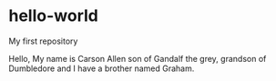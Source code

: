# hello-world
My first repository

Hello,
My name is Carson Allen son of Gandalf the grey, grandson of Dumbledore and I have a brother named Graham.

